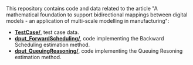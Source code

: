 This repository contains code and data related to the article "A mathematical foundation to support bidirectional mappings between digital models  - an application of multi-scale modelling in manufacturing":
* **[TestCase/](TestCase/)**, test case data.
* **[dput_ForwardScheduling/](dput_ForwardScheduling/)**, code implementing the Backward Scheduling estimation method.
* **[dput_QueuingReasoning/](dput_QueuingReasoning/)**, code implementing the Queuing Resoning estimation method.

